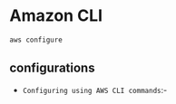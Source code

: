 # Amazon CLI

```bash
aws configure
```

## configurations

- `Configuring using AWS CLI commands`:-
